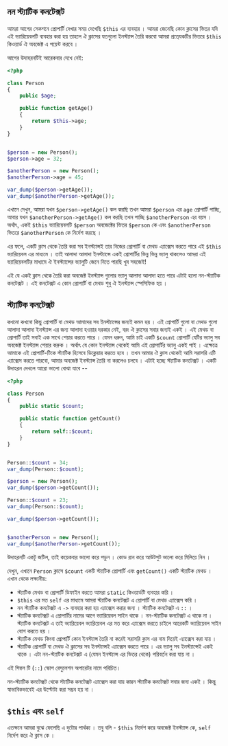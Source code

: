 ## নন স্ট্যাটিক কনটেক্সট 

আমরা আগের সেকশনে প্রোপার্টি দেখার সময় দেখেছি `$this` এর ব্যবহার । আমরা জেনেছি কোন ক্লাসের ভিতর যদি এই ভ্যারিয়েবলটি ব্যবহার করা হয় তাহলে ঐ ক্লাসের যতগুলো ইনস্ট্যান্স তৈরি করবো আমরা প্রতে্যকটির ভিতরে `$this` কিওয়ার্ড ঐ অবজেক্ট এ পয়েন্ট করবে । 

আগের উদাহরনটিই আরেকবার দেখে নেই: 

```php
<?php

class Person
{
    public $age;

    public function getAge()
    {
        return $this->age;
    }
}


$person = new Person();
$person->age = 32;

$anotherPerson = new Person();
$anotherPerson->age = 45;

var_dump($person->getAge());
var_dump($anotherPerson->getAge());
```

এখানে দেখুন, আমরা যখন `$person->getAge()` কল করছি তখন আমরা `$person` এর `age` প্রোপার্টি পাচ্ছি, আবার যখন `$anotherPerson->getAge()` কল করছি তখন পাচ্ছি `$anotherPerson` এর বয়স । অর্থাৎ, একই `$this` ভ্যারিয়েবলটি `$person` অবজেক্টের ভিতর `$person` কে এবং `$anotherPerson` ভিতরে `$anotherPerson` কে নির্দেশ করছে । 

এর ফলে, একটি ক্লাস থেকে তৈরি করা সব ইনস্ট্যান্সই তার নিজের প্রোপার্টি বা মেথড এ্যাক্সেস করতে পারে এই `$this` ভ্যারিয়েবল এর মাধ্যমে । তাই আলাদা আলাদা ইনস্ট্যান্সে একই প্রোপার্টির ভিন্ন ভিন্ন ভ্যালু থাকলেও আমরা এই ভ্যারিয়েবলটির মাধ্যমে ঐ ইনস্ট্যান্সের ভ্যালুটি জেনে নিতে পারছি খুব সহজেই! 

এই যে একই ক্লাস থেকে তৈরি করা অবজেক্ট ইনস্ট্যান্স গুলোর ভ্যালু আলাদা আলাদা হতে পারে এটাই হলো নন-স্ট্যাটিক কনটেক্সট । এই কনটেক্সট এ কোন প্রোপার্টি বা মেথড শুধু ঐ ইনস্ট্যান্স স্পেসিফিক হয় । 


## স্ট্যাটিক কনটেক্সট 

কখনো কখনো কিছু প্রোপার্টি বা মেথড আমাদের সব ইনস্ট্যান্সের জন্যই কমন হয় । এই প্রোপার্টি গুলো বা মেথড গুলো আলাদা আলাদা ইনস্ট্যান্স এর জন্য আলাদা হওয়ার দরকার নেই, বরং ঐ ক্লাসের সবার জন্যই একই । এই মেথড বা প্রোপার্টি তাই সবাই এক সাথে শেয়ার করতে পারে । যেমন ধরুন, আমি চাই একটি `$count` প্রোপার্টি যেটির ভ্যালু সব অবজেক্ট ইনস্ট্যান্স শেয়ার করুক । অর্থাৎ যে কোন ইনস্ট্যান্স থেকেই আমি এই প্রোপার্টির ভ্যালু একই পাই । এক্ষেত্রে আমাকে এই প্রোপার্টি-টিকে স্ট্যাটিক হিসেবে ডিক্লেয়ার করতে হবে । তখন আমার ঐ ক্লাস থেকেই আমি সরাসরি এটি এ্যাক্সেস করতে পারবো, আমার অবজেক্ট ইনস্ট্যান্স তৈরি না করলেও চলবে । এটাই হচ্ছে স্ট্যাটিক কনটেক্সট । একটি উদাহরন দেখলে আরো ভালো বোঝা যাবে --

```php
<?php

class Person
{
    public static $count;

    public static function getCount()
    {
        return self::$count;
    }
}


Person::$count = 34;
var_dump(Person::$count);

$person = new Person();
var_dump($person->getCount());

Person::$count = 23;
var_dump(Person::$count);

var_dump($person->getCount());


$anotherPerson = new Person();
var_dump($anotherPerson->getCount());

```

 উদাহরনটি একটু জটিল, তাই কয়েকবার ভালো করে পড়ুন । কোড রান করে আউটপুট ভালো করে মিলিয়ে নিন । 
 
দেখুন, এখানে `Person` ক্লাসে `$count` একটি স্ট্যাটিক প্রোপার্টি এবং `getCount()` একটি স্ট্যাটিক মেথড । এখান থেকে লক্ষ্যনীয়: 
 
 * স্ট্যাটিক মেথড বা প্রোপার্টি ডিফাইন করতে আমরা `static` কিওয়ার্ডটি ব্যবহার করি । 
 * `$this` এর মত `self` এর মাধ্যমে আমরা স্ট্যাটিক কনটেক্সট এ প্রোপার্টি বা মেথড এ্যাক্সেস করি । 
 * নন স্ট্যাটিক কনটেক্সট এ `->` ব্যবহার করা হয় এ্যাক্সেস করার জন্য । স্ট্যাটিক কনটেক্সট এ `::` । 
 * স্ট্যাটিক কনটেক্সট এ প্রোপার্টির নামের আগে ভ্যারিয়েবল সাইন থাকে । নন-স্ট্যাটিক কনটেক্সট এ থাকে না । স্ট্যাটিক কনটেক্সট এ তাই ভ্যারিয়েবল ভ্যারিয়েবল এর মত করে এ্যাক্সেস করতে চাইলে আরেকটি ভ্যারিয়েবল সাইন যোগ করতে হয় । 
 * স্ট্যাটিক মেথড কিংবা প্রোপার্টি কোন ইনস্ট্যান্স তৈরি না করেই সরাসরি ক্লাস এর নাম দিয়েই এ্যাক্সেস করা যায় । 
 * স্ট্যাটিক প্রোপার্টি বা মেথড ঐ ক্লাসের সব ইনস্ট্যান্সই এ্যাক্সেস করতে পারে । এর ভ্যালু সব ইনস্ট্যান্সেই একই থাকে । এটা নন-স্ট্যাটিক কনটেক্সট এ (যেমন ইনস্ট্যান্স এর ভিতর থেকে) পরিবর্তন করা যায় না । 

এই সিম্বল টি (`::`) স্কোপ রেসুলেশন অপারেটর নামে পরিচিত।

নন-স্ট্যাটিক কনটেক্সট থেকে স্ট্যাটিক কনটেক্সট এ্যাক্সেস করা যায় কারন স্ট্যাটিক কনটেক্সট সবার জন্য একই । কিন্তু স্বাভাবিকভাবেই এর উল্টোটা করা সম্ভব হয় না । 
 
 ## `$this` এবং `self` 
 
 এতক্ষনে আমরা বুঝে ফেলেছি এ দুটোর পার্থক্য । তবু বলি - `$this` নির্দেশ করে অবজেক্ট ইনস্ট্যান্স কে, `self` নির্দেশ করে ঐ ক্লাস কে । 
